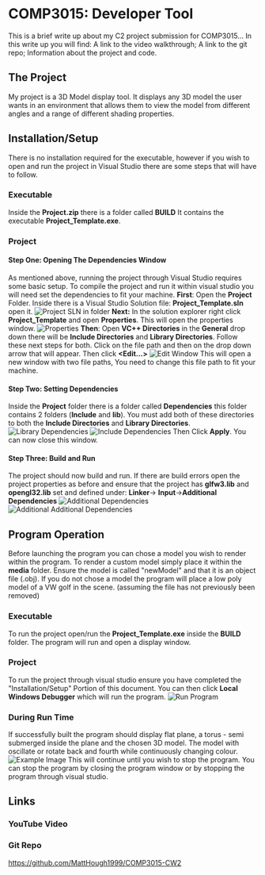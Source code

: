 ﻿


# COMP3015: Developer Tool

This is a brief write up about my C2 project submission for COMP3015...
In this write up you will find:
A link to the video walkthrough; A link to the git repo; Information about the project and code.

## The Project
My project is a 3D Model display tool. It displays any 3D model the user wants in an environment that allows them to view the model from different angles and a range of different shading properties.

## Installation/Setup

There is no installation required for the executable, however if you wish to open and run the project in Visual Studio there are some steps that will have to follow.

### Executable
Inside the **Project.zip** there is a folder called **BUILD** It contains the executable **Project_Template.exe**.
### Project
#### Step One: Opening The Dependencies Window
As mentioned above, running the project through Visual Studio requires some basic setup. To compile the project and run it within visual studio you will need set the dependencies to fit your machine.
**First**: Open the **Project** Folder. Inside there is a Visual Studio Solution file: **Project_Template.sln** open it.
![Project SLN in folder](/project.png)
**Next:** In the solution explorer right click **Project_Template** and open **Properties**. This will open the properties window.
![Properties](/properties.png)
**Then**: Open **VC++ Directories** in the **General** drop down there will be **Include Directories** and **Library 
Directories**. Follow these next steps for both.
Click on the file path and then on the drop down arrow that will appear. Then click **<Edit...>**
![Edit Window](/Edit.png)
This will open a new window with two file paths, You need to change this file path to fit your machine.
#### Step Two: Setting Dependencies
Inside the **Project** folder there is a folder called **Dependencies** this folder contains 2 folders (**Include** and **lib**). You must add both of these directories to both the **Include Directories** and **Library Directories**.
![Library Dependencies](/LibraryDep.png)
![Include Dependencies](/IncludeDep.png)
Then Click **Apply**. You can now close this window.

#### Step Three: Build and Run
The project should now build and run. If there are build errors open the project properties as before and ensure that the project has **glfw3.lib** and **opengl32.lib** set and defined under: **Linker**-> **Input**->**Additional Dependencies**
![Additional Dependencies](/glfw.png)
![Additional Additional Dependencies](/AddDep.png)

## Program Operation
Before launching the program you can chose a model you wish to render within the program. 
To render a custom model simply place it within the **media** folder. Ensure the model is called "newModel" and that it is an object file (.obj). 
If you do not chose a model the program will place a low poly model of a VW golf in the scene. (assuming the file has not previously been removed)
### Executable
To run the project open/run the **Project_Template.exe** inside the **BUILD** folder.
The program will run and open a display window.
### Project
To run the project through visual studio ensure you have completed the "Installation/Setup" Portion of this document.
You can then click **Local Windows Debugger** which will run the program.
![Run Program](/media/Debug.png)
### During Run Time
If successfully built the program should display flat plane, a torus - semi submerged inside the plane and the chosen 3D model. The model with oscillate or rotate back and fourth while continuously changing colour. 
![Example Image](/media/Example.png)
This will continue until you wish to stop the program. 
You can stop the program by closing the program window or by stopping the program through visual studio.

## Links
### YouTube Video

### Git Repo
https://github.com/MattHough1999/COMP3015-CW2
